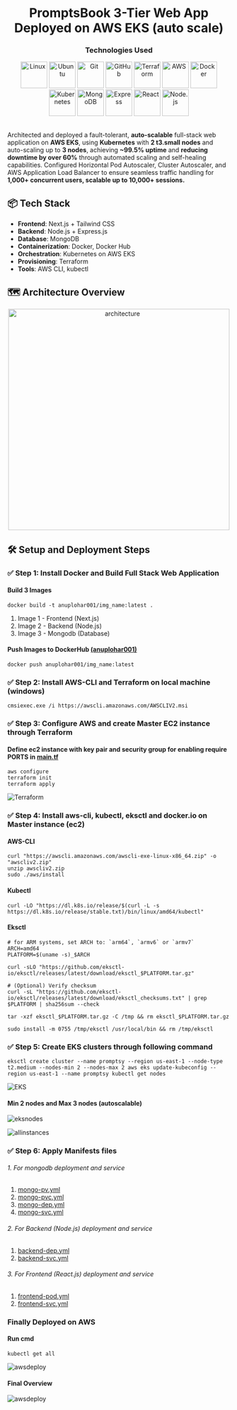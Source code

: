 <div align="center">

# PromptsBook 3-Tier Web App Deployed on AWS EKS (auto scale)

### Technologies Used

<img src="https://raw.githubusercontent.com/devicons/devicon/master/icons/linux/linux-original.svg" alt="Linux" width="60"/>
<img src="./assets/ubuntu.png" alt="Ubuntu" width="60" height="60"/>
<img src="https://raw.githubusercontent.com/devicons/devicon/master/icons/git/git-original.svg" alt="Git" width="60" height="60"/>
<img src="https://raw.githubusercontent.com/devicons/devicon/master/icons/github/github-original.svg" alt="GitHub" width="60" height="60" />
<img src="https://raw.githubusercontent.com/devicons/devicon/master/icons/terraform/terraform-original.svg" alt="Terraform" width="60"/>
<img src="https://raw.githubusercontent.com/devicons/devicon/master/icons/amazonwebservices/amazonwebservices-original-wordmark.svg" alt="AWS" width="60"/>
<img src="https://raw.githubusercontent.com/devicons/devicon/master/icons/docker/docker-original-wordmark.svg" alt="Docker" width="60"/>
<img src="https://raw.githubusercontent.com/devicons/devicon/master/icons/kubernetes/kubernetes-plain-wordmark.svg" alt="Kubernetes" width="60"/>
<img src="https://raw.githubusercontent.com/devicons/devicon/master/icons/mongodb/mongodb-original.svg" alt="MongoDB" width="60"/>
<img src="https://raw.githubusercontent.com/devicons/devicon/master/icons/express/express-original.svg" alt="Express" width="60"/>
<img src="https://raw.githubusercontent.com/devicons/devicon/master/icons/react/react-original.svg" alt="React" width="60"/>
<img src="https://raw.githubusercontent.com/devicons/devicon/master/icons/nodejs/nodejs-original.svg" alt="Node.js" width="60"/>


<br>
</div>

<br>

 Architected and deployed a fault-tolerant, **auto-scalable** full-stack web application on **AWS EKS**, using **Kubernetes** with **2 t3.small nodes** and auto-scaling up to **3 nodes**, achieving **~99.5% uptime** and **reducing downtime by over 60%** through automated scaling and self-healing capabilities. Configured Horizontal Pod Autoscaler, Cluster Autoscaler, and AWS Application Load Balancer to ensure seamless traffic handling for **1,000+ concurrent users, scalable up to 10,000+ sessions.**
<br>

## 📦 Tech Stack

- **Frontend**: Next.js + Tailwind CSS
- **Backend**: Node.js + Express.js
- **Database**: MongoDB
- **Containerization**: Docker, Docker Hub
- **Orchestration**: Kubernetes on AWS EKS
- **Provisioning**: Terraform
- **Tools**: AWS CLI, kubectl

## 🗺️ Architecture Overview
<div align="center">
<img  src="./assets/architecture.png" alt="architecture" width="500"/>
</div>

## 🛠️ Setup and Deployment Steps

### ✅ Step 1: Install Docker and Build Full Stack Web Application

#### Build 3 Images

```
docker build -t anuplohar001/img_name:latest .
```

1. Image 1 - Frontend (Next.js)
2. Image 2 - Backend (Node.js)
3. Image 3 - Mongodb (Database)

#### Push Images to DockerHub [(anuplohar001)](https://hub.docker.com/repositories/anuplohar001)

```
docker push anuplohar001/img_name:latest 
```

### ✅ Step 2: Install AWS-CLI and Terraform on local machine (windows)

```
cmsiexec.exe /i https://awscli.amazonaws.com/AWSCLIV2.msi
```

### ✅ Step 3: Configure AWS and create Master EC2 instance through Terraform

#### Define ec2 instance with key pair and security group for enabling require PORTS in [main.tf](./terraform/main.tf)

```
aws configure
terraform init
terraform apply
```

![Terraform](./assets/terraform-ec2.png)

### ✅ Step 4: Install aws-cli, kubectl, eksctl and docker.io on Master instance (ec2)

#### AWS-CLI

```
curl "https://awscli.amazonaws.com/awscli-exe-linux-x86_64.zip" -o "awscliv2.zip"
unzip awscliv2.zip
sudo ./aws/install
```

#### Kubectl

```
curl -LO "https://dl.k8s.io/release/$(curl -L -s https://dl.k8s.io/release/stable.txt)/bin/linux/amd64/kubectl"
```

#### Eksctl

```
# for ARM systems, set ARCH to: `arm64`, `armv6` or `armv7`
ARCH=amd64
PLATFORM=$(uname -s)_$ARCH

curl -sLO "https://github.com/eksctl-io/eksctl/releases/latest/download/eksctl_$PLATFORM.tar.gz"

# (Optional) Verify checksum
curl -sL "https://github.com/eksctl-io/eksctl/releases/latest/download/eksctl_checksums.txt" | grep $PLATFORM | sha256sum --check

tar -xzf eksctl_$PLATFORM.tar.gz -C /tmp && rm eksctl_$PLATFORM.tar.gz

sudo install -m 0755 /tmp/eksctl /usr/local/bin && rm /tmp/eksctl
```

### ✅ Step 5: Create EKS clusters through following command

```
eksctl create cluster --name promptsy --region us-east-1 --node-type t2.medium --nodes-min 2 --nodes-max 2 aws eks update-kubeconfig --region us-east-1 --name promptsy kubectl get nodes 
```

![EKS](./assets/eksCreation.png)

#### Min 2 nodes and Max 3 nodes (autoscalable)

![eksnodes](./assets/2eksnodes.png)

![allinstances](./assets/allinstances.png)

### ✅ Step 6: Apply Manifests files

###### 1. For mongodb deployment and service

1. [mongo-pv.yml](./Kubernetes/mongo-pv.yml)
2. [mongo-pvc.yml](./Kubernetes/mongo-pvc.yml)
3. [mongo-dep.yml](./Kubernetes/mongo-dep.yml)
4. [mongo-svc.yml](./Kubernetes/mongo-svc.yml)

###### 2. For Backend (Node.js) deployment and service

1. [backend-dep.yml](./Kubernetes/backend-dep.yml)
2. [backend-svc.yml](./Kubernetes/backend-svc.yml)

###### 3. For Frontend (React.js) deployment and service

1. [frontend-pod.yml](./Kubernetes/frontend-pod.yml)
2. [frontend-svc.yml](./Kubernetes/frontend-svc.yml)

### Finally Deployed on AWS

#### Run cmd

```
kubectl get all
```

![awsdeploy](./assets/kubeall.png)

#### Final Overview
![awsdeploy](./assets/awsdeploy.png)
